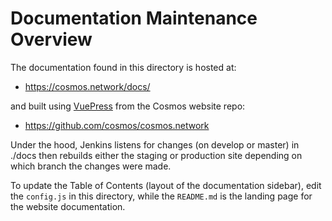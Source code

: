 # Documentation Maintenance Overview

The documentation found in this directory is hosted at:

- https://cosmos.network/docs/

and built using [VuePress](https://vuepress.vuejs.org/) from the Cosmos website repo:

- https://github.com/cosmos/cosmos.network

Under the hood, Jenkins listens for changes (on develop or master) in ./docs then rebuilds
either the staging or production site depending on which branch the changes were made.

To update the Table of Contents (layout of the documentation sidebar), edit the
`config.js` in this directory, while the `README.md` is the landing page for the
website documentation.
